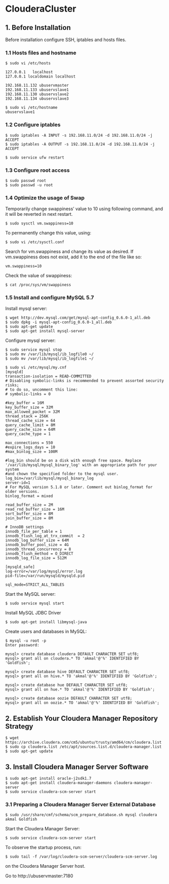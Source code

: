 # ClouderaCluster

## 1. Before Installation
Before installation configure SSH, iptables and hosts files.

### 1.1 Hosts files and hostname

```
$ sudo vi /etc/hosts

127.0.0.1	localhost
127.0.0.1 localdomain localhost

192.168.11.132 ubuservmaster
192.168.11.133 ubuservslave1
192.168.11.130 ubuservslave2
192.168.11.134 ubuservslave3

$ sudo vi /etc/hostname
ubuservslave1

```

### 1.2 Configure iptables

```
$ sudo iptables -A INPUT -s 192.168.11.0/24 -d 192.168.11.0/24 -j ACCEPT
$ sudo iptables -A OUTPUT -s 192.168.11.0/24 -d 192.168.11.0/24 -j ACCEPT

$ sudo service ufw restart
```

### 1.3 Configure root access

```
$ sudo passwd root
$ sudo passwd -u root
```

### 1.4 Optimize the usage of Swap

Temporarily change swappiness’ value to 10 using following command, and it will be reverted in next restart.

```
$ sudo sysctl vm.swappiness=10
```
To permanently change this value, using:

```
$ sudo vi /etc/sysctl.conf
```
Search for vm.swappiness and change its value as desired. If vm.swappiness does not exist, add it to the end of the file like so:

```
vm.swappiness=10
```

Check the value of swappiness:

```
$ cat /proc/sys/vm/swappiness
```

### 1.5 Install and configure MySQL 5.7

Install mysql server: 

```
$ wget http://dev.mysql.com/get/mysql-apt-config_0.6.0-1_all.deb
$ sudo dpkg -i mysql-apt-config_0.6.0-1_all.deb
$ sudo apt-get update
$ sudo apt-get install mysql-server
```

Configure mysql server:

```
$ sudo service mysql stop
$ sudo mv /var/lib/mysql/ib_logfile0 ~/
$ sudo mv /var/lib/mysql/ib_logfile1 ~/

$ sudo vi /etc/mysql/my.cnf
[mysqld]
transaction-isolation = READ-COMMITTED
# Disabling symbolic-links is recommended to prevent assorted security risks;
# to do so, uncomment this line:
# symbolic-links = 0

#key_buffer = 16M
key_buffer_size = 32M
max_allowed_packet = 32M
thread_stack = 256K
thread_cache_size = 64
query_cache_limit = 8M
query_cache_size = 64M
query_cache_type = 1

max_connections = 550
#expire_logs_days = 10
#max_binlog_size = 100M

#log_bin should be on a disk with enough free space. Replace '/var/lib/mysql/mysql_binary_log' with an appropriate path for your system
#and chown the specified folder to the mysql user.
log_bin=/var/lib/mysql/mysql_binary_log
server-id=1
# For MySQL version 5.1.8 or later. Comment out binlog_format for older versions.
binlog_format = mixed

read_buffer_size = 2M
read_rnd_buffer_size = 16M
sort_buffer_size = 8M
join_buffer_size = 8M

# InnoDB settings
innodb_file_per_table = 1
innodb_flush_log_at_trx_commit  = 2
innodb_log_buffer_size = 64M
innodb_buffer_pool_size = 4G
innodb_thread_concurrency = 8
innodb_flush_method = O_DIRECT
innodb_log_file_size = 512M

[mysqld_safe]
log-error=/var/log/mysql/error.log
pid-file=/var/run/mysqld/mysqld.pid

sql_mode=STRICT_ALL_TABLES
```

Start the MySQL server:

```
$ sudo service mysql start
```
Install MySQL JDBC Driver

```
$ sudo apt-get install libmysql-java
```

Create users and databases in MySQL:

```
$ mysql -u root -p
Enter password:

mysql> create database cloudera DEFAULT CHARACTER SET utf8;
mysql> grant all on cloudera.* TO 'akmal'@'%' IDENTIFIED BY 'Goldfish';

mysql> create database hive DEFAULT CHARACTER SET utf8;
mysql> grant all on hive.* TO 'akmal'@'%' IDENTIFIED BY 'Goldfish';

mysql> create database hue DEFAULT CHARACTER SET utf8;
mysql> grant all on hue.* TO 'akmal'@'%' IDENTIFIED BY 'Goldfish';

mysql> create database oozie DEFAULT CHARACTER SET utf8;
mysql> grant all on oozie.* TO 'akmal'@'%' IDENTIFIED BY 'Goldfish';
```

## 2. Establish Your Cloudera Manager Repository Strategy

```
$ wget https://archive.cloudera.com/cm5/ubuntu/trusty/amd64/cm/cloudera.list
$ sudo cp cloudera.list /etc/apt/sources.list.d/cloudera-manager.list
$ sudo apt-get update
```

## 3. Install Cloudera Manager Server Software

```
$ sudo apt-get install oracle-j2sdk1.7
$ sudo apt-get install cloudera-manager-daemons cloudera-manager-server
$ sudo service cloudera-scm-server start
```

### 3.1 Preparing a Cloudera Manager Server External Database

```
$ sudo /usr/share/cmf/schema/scm_prepare_database.sh mysql cloudera akmal Goldfish
```

Start the Cloudera Manager Server:
```
$ sudo service cloudera-scm-server start
```

To observe the startup process, run:
```
$ sudo tail -f /var/log/cloudera-scm-server/cloudera-scm-server.log 
```
on the Cloudera Manager Server host.

Go to http://ubuservmaster:7180

